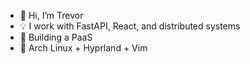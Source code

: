 - 👋 Hi, I’m Trevor
- 💡 I work with FastAPI, React, and distributed systems
- 🚀 Building a PaaS
- 🖤 Arch Linux + Hyprland + Vim
